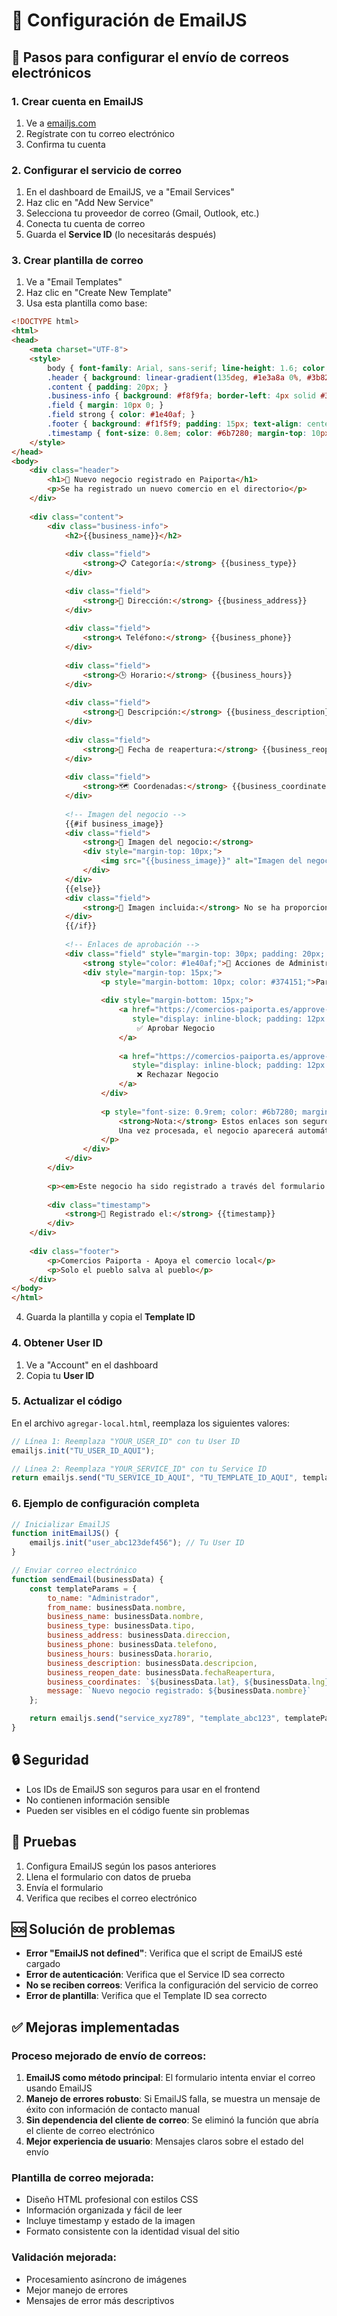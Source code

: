 # 📧 Configuración de EmailJS

## 🔧 Pasos para configurar el envío de correos electrónicos

### 1. Crear cuenta en EmailJS
1. Ve a [emailjs.com](https://www.emailjs.com/)
2. Regístrate con tu correo electrónico
3. Confirma tu cuenta

### 2. Configurar el servicio de correo
1. En el dashboard de EmailJS, ve a "Email Services"
2. Haz clic en "Add New Service"
3. Selecciona tu proveedor de correo (Gmail, Outlook, etc.)
4. Conecta tu cuenta de correo
5. Guarda el **Service ID** (lo necesitarás después)

### 3. Crear plantilla de correo
1. Ve a "Email Templates"
2. Haz clic en "Create New Template"
3. Usa esta plantilla como base:

```html
<!DOCTYPE html>
<html>
<head>
    <meta charset="UTF-8">
    <style>
        body { font-family: Arial, sans-serif; line-height: 1.6; color: #333; }
        .header { background: linear-gradient(135deg, #1e3a8a 0%, #3b82f6 50%, #06b6d4 100%); color: white; padding: 20px; text-align: center; }
        .content { padding: 20px; }
        .business-info { background: #f8f9fa; border-left: 4px solid #3b82f6; padding: 15px; margin: 15px 0; }
        .field { margin: 10px 0; }
        .field strong { color: #1e40af; }
        .footer { background: #f1f5f9; padding: 15px; text-align: center; font-size: 0.9em; color: #64748b; }
        .timestamp { font-size: 0.8em; color: #6b7280; margin-top: 10px; }
    </style>
</head>
<body>
    <div class="header">
        <h1>🏪 Nuevo negocio registrado en Paiporta</h1>
        <p>Se ha registrado un nuevo comercio en el directorio</p>
    </div>
    
    <div class="content">
        <div class="business-info">
            <h2>{{business_name}}</h2>
            
            <div class="field">
                <strong>📋 Categoría:</strong> {{business_type}}
            </div>
            
            <div class="field">
                <strong>📍 Dirección:</strong> {{business_address}}
            </div>
            
            <div class="field">
                <strong>📞 Teléfono:</strong> {{business_phone}}
            </div>
            
            <div class="field">
                <strong>🕒 Horario:</strong> {{business_hours}}
            </div>
            
            <div class="field">
                <strong>📝 Descripción:</strong> {{business_description}}
            </div>
            
            <div class="field">
                <strong>🎉 Fecha de reapertura:</strong> {{business_reopen_date}}
            </div>
            
            <div class="field">
                <strong>🗺️ Coordenadas:</strong> {{business_coordinates}}
            </div>
            
            <!-- Imagen del negocio -->
            {{#if business_image}}
            <div class="field">
                <strong>📸 Imagen del negocio:</strong>
                <div style="margin-top: 10px;">
                    <img src="{{business_image}}" alt="Imagen del negocio" style="max-width: 100%; height: auto; border-radius: 8px; border: 1px solid #e5e7eb;">
                </div>
            </div>
            {{else}}
            <div class="field">
                <strong>📸 Imagen incluida:</strong> No se ha proporcionado imagen
            </div>
            {{/if}}
            
            <!-- Enlaces de aprobación -->
            <div class="field" style="margin-top: 30px; padding: 20px; background: #f8f9fa; border-radius: 8px; border-left: 4px solid #3b82f6;">
                <strong style="color: #1e40af;">🔐 Acciones de Administración:</strong>
                <div style="margin-top: 15px;">
                    <p style="margin-bottom: 10px; color: #374151;">Para aprobar o rechazar este negocio, utiliza los siguientes enlaces:</p>
                    
                    <div style="margin-bottom: 15px;">
                        <a href="https://comercios-paiporta.es/approve-business.html?id={{approval_id}}&token={{approval_token}}" 
                           style="display: inline-block; padding: 12px 24px; background: #10b981; color: white; text-decoration: none; border-radius: 6px; margin-right: 10px;">
                            ✅ Aprobar Negocio
                        </a>
                        
                        <a href="https://comercios-paiporta.es/approve-business.html?id={{approval_id}}&token={{approval_token}}&action=reject" 
                           style="display: inline-block; padding: 12px 24px; background: #ef4444; color: white; text-decoration: none; border-radius: 6px;">
                            ❌ Rechazar Negocio
                        </a>
                    </div>
                    
                    <p style="font-size: 0.9rem; color: #6b7280; margin-top: 15px;">
                        <strong>Nota:</strong> Estos enlaces son seguros y únicos para esta solicitud. 
                        Una vez procesada, el negocio aparecerá automáticamente en el directorio público.
                    </p>
                </div>
            </div>
        </div>
        
        <p><em>Este negocio ha sido registrado a través del formulario web y está pendiente de validación antes de aparecer en el directorio público.</em></p>
        
        <div class="timestamp">
            <strong>📅 Registrado el:</strong> {{timestamp}}
        </div>
    </div>
    
    <div class="footer">
        <p>Comercios Paiporta - Apoya el comercio local</p>
        <p>Solo el pueblo salva al pueblo</p>
    </div>
</body>
</html>
```

4. Guarda la plantilla y copia el **Template ID**

### 4. Obtener User ID
1. Ve a "Account" en el dashboard
2. Copia tu **User ID**

### 5. Actualizar el código
En el archivo `agregar-local.html`, reemplaza los siguientes valores:

```javascript
// Línea 1: Reemplaza "YOUR_USER_ID" con tu User ID
emailjs.init("TU_USER_ID_AQUI");

// Línea 2: Reemplaza "YOUR_SERVICE_ID" con tu Service ID
return emailjs.send("TU_SERVICE_ID_AQUI", "TU_TEMPLATE_ID_AQUI", templateParams);
```

### 6. Ejemplo de configuración completa
```javascript
// Inicializar EmailJS
function initEmailJS() {
    emailjs.init("user_abc123def456"); // Tu User ID
}

// Enviar correo electrónico
function sendEmail(businessData) {
    const templateParams = {
        to_name: "Administrador",
        from_name: businessData.nombre,
        business_name: businessData.nombre,
        business_type: businessData.tipo,
        business_address: businessData.direccion,
        business_phone: businessData.telefono,
        business_hours: businessData.horario,
        business_description: businessData.descripcion,
        business_reopen_date: businessData.fechaReapertura,
        business_coordinates: `${businessData.lat}, ${businessData.lng}`,
        message: `Nuevo negocio registrado: ${businessData.nombre}`
    };

    return emailjs.send("service_xyz789", "template_abc123", templateParams);
}
```

## 🔒 Seguridad
- Los IDs de EmailJS son seguros para usar en el frontend
- No contienen información sensible
- Pueden ser visibles en el código fuente sin problemas

## 📱 Pruebas
1. Configura EmailJS según los pasos anteriores
2. Llena el formulario con datos de prueba
3. Envía el formulario
4. Verifica que recibes el correo electrónico

## 🆘 Solución de problemas
- **Error "EmailJS not defined"**: Verifica que el script de EmailJS esté cargado
- **Error de autenticación**: Verifica que el Service ID sea correcto
- **No se reciben correos**: Verifica la configuración del servicio de correo
- **Error de plantilla**: Verifica que el Template ID sea correcto

## ✅ Mejoras implementadas

### Proceso mejorado de envío de correos:
1. **EmailJS como método principal**: El formulario intenta enviar el correo usando EmailJS
2. **Manejo de errores robusto**: Si EmailJS falla, se muestra un mensaje de éxito con información de contacto manual
3. **Sin dependencia del cliente de correo**: Se eliminó la función que abría el cliente de correo electrónico
4. **Mejor experiencia de usuario**: Mensajes claros sobre el estado del envío

### Plantilla de correo mejorada:
- Diseño HTML profesional con estilos CSS
- Información organizada y fácil de leer
- Incluye timestamp y estado de la imagen
- Formato consistente con la identidad visual del sitio

### Validación mejorada:
- Procesamiento asíncrono de imágenes
- Mejor manejo de errores
- Mensajes de error más descriptivos 
